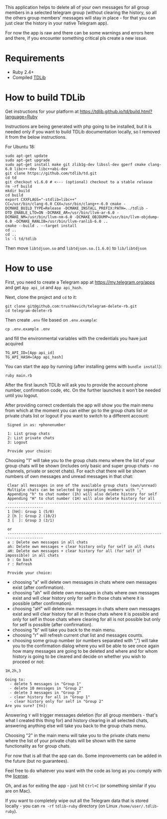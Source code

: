 This application helps to delete all of your own messages for all group members in a selected telegram group
(without clearing the history, so all the others group members' messages will stay in place -
for that you can just clear the history in your native Telegram app).

For now the app is raw and there can be some warnings and errors here and there, if you encounter
something critical pls create a new issue.

# Requirements

- Ruby 2.4+
- Compiled [TDLib](https://github.com/tdlib/td)

# How to build TDLib

Get instructions for your platform at https://tdlib.github.io/td/build.html?language=Ruby

Instructions are being generated with php going to be installed, but it is needed only if you
want to build TDLib documentation locally, so I removed it from the below instructions.

For Ubuntu 18:
```
sudo apt-get update
sudo apt-get upgrade
sudo apt-get install make git zlib1g-dev libssl-dev gperf cmake clang-6.0 libc++-dev libc++abi-dev
git clone https://github.com/tdlib/td.git
cd td
git checkout v1.6.0 # <--- (optional) checkout to a stable release
rm -rf build
mkdir build
cd build
export CXXFLAGS="-stdlib=libc++"
CC=/usr/bin/clang-6.0 CXX=/usr/bin/clang++-6.0 cmake -DCMAKE_BUILD_TYPE=Release -DCMAKE_INSTALL_PREFIX:PATH=../tdlib -DTD_ENABLE_LTO=ON -DCMAKE_AR=/usr/bin/llvm-ar-6.0 -DCMAKE_NM=/usr/bin/llvm-nm-6.0 -DCMAKE_OBJDUMP=/usr/bin/llvm-objdump-6.0 -DCMAKE_RANLIB=/usr/bin/llvm-ranlib-6.0 ..
cmake --build . --target install
cd ..
cd ..
ls -l td/tdlib
```
Then move `libtdjson.so` and `libtdjson.so.[1.6.0]` to `lib/libtdjson`

# How to use

First, you need to create a Telegram app at https://my.telegram.org/apps and get `App api_id` and `App api_hash`.

Next, clone the project and `cd` to it:
```
git clone git@github.com:trushkevich/telegram-delete-rb.git
cd telegram-delete-rb
```
Then create `.env` file based on `.env.example`:
```
cp .env.example .env
```
and fill the environmental variables with the credentials you have just acquired
```
TG_API_ID=[App api_id]
TG_API_HASH=[App api_hash]
```
You can start the app by running (after installing gems with `bundle install`):
```
ruby main.rb
```
After the first launch TDLib will ask you to provide the account phone number, confirmation code, etc.
On the further launches it won't be needed until you logout.

After providing correct credentials the app will show you the main menu from which at the moment you
can either go to the group chats list or private chats list or logout if you want to switch to a
different account:
```
 Signed in as: +phonenumber

 1: List group chats
 2: List private chats
 3: Logout

 Provide your choice:
```
Choosing "1" will take you to the group chats menu where the list of your group chats will be shown
(includes only basic and super group chats - no channels, private or secret chats). For each
chat there will be shown numbers of own messages and unread messages in that chat:
```
 Clear all messages in one of the available group chats (own/unread)
 Multiple chats can be selected by separating numbers with ","
 Appending "h" to chat number (1h) will also delete history for self
 Appending "H" to chat number (1H) will also delete history for all
 --------------------------------------------------------------------------------------
 1 [hH]: Group 1 (5/0)
 2 [h ]: Group 2 (10/2)
 3 [  ]: Group 3 (3/1)

 or
 --------------------------------------------------------------------------------------
 a : Delete own messages in all chats
 ah: Delete own messages + clear history only for self in all chats
 aH: Delete own messages + clear history for all (for self if impossible) in all chats
 b : Go back
 r : Refresh

 Provide your choice:
```
- choosing "a" will delete own messages in chats where own messages exist (after confirmation).
- choosing "ah" will delete own messages in chats where own messages exist and will clear history
only for self in those chats where it is possible (after confirmation).
- choosing "aH" will delete own messages in chats where own messages exist and will clear history
for all in those chats where it is possible and only for self in those chats where clearing for all
is not possible but only for self is possible (after confirmation).
- choosing "b" will take you back to the main menu.
- choosing "r" will refresh current chat list and messages counts.
- choosing some group number (or numbers separated with ",") will take you to the confirmation
dialog where you will be able to see once again how many messages are going to be deleted and
where and for whom history is going to be cleared and decide on whether you wish to proceed or not:
```
1H,2h,3
```
```
Going to:
  - delete 5 messages in "Group 1"
  - delete 10 messages in "Group 2"
  - delete 3 messages in "Group 3"
  - clear history for all in "Group 1"
  - clear history only for self in "Group 2"
Are you sure? [Yn]:
```
Answering `Y` will trigger messages deletion (for all group members - that's what I created this
thing for) and history clearing in all selected chats, answering anything else will take you back
to the group chats menu.

Choosing "2" in the main menu will take you to the private chats menu where the list of your private
chats will be shown with the same functionality as for group chats.

For now that is all that the app can do. Some improvements can be added in the future (but no guarantees).

Feel free to do whatever you want with the code as long as you comply with the
[license](https://github.com/trushkevich/telegram-delete-rb/blob/master/LICENSE).

Oh, and as for exiting the app - just hit `Ctrl+C` (or something similar if you are on Mac).

If you want to completely wipe out all the Telegram data that is stored locally - you can `rm -rf`
`tdlib-ruby` directory (on Linux `/home/user/.tdlib-ruby`).
